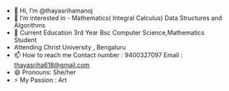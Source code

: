 - 👋 Hi, I’m @thayasrihamanoj
- 👀 I’m interested in -
      Mathematics( Integral Calculus)
      Data Structures and Algorithms 
- 🌱 Current Education
     3rd Year Bsc Computer Science,Mathematics Student
- Attending Christ University , Bengaluru
- 📫 How to reach me 
     Contact number : 9400327097
     Email : thayasriha618@gmail.com
- 😄 Pronouns: She/her
- ⚡ My Passion : Art

